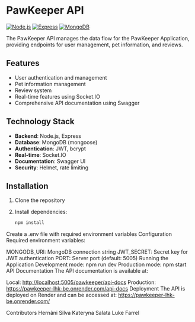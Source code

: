 # PawKeeper API

[![Node.js](https://img.shields.io/badge/Node.js-v18-green)](https://nodejs.org/)
[![Express](https://img.shields.io/badge/Express-v4.21-blue)](https://expressjs.com/)
[![MongoDB](https://img.shields.io/badge/MongoDB-v8.9-green)](https://www.mongodb.com/)

The PawKeeper API manages the data flow for the PawKeeper Application, providing endpoints for user management, pet information, and reviews.

## Features

- User authentication and management
- Pet information management
- Review system
- Real-time features using Socket.IO
- Comprehensive API documentation using Swagger

## Technology Stack

- **Backend**: Node.js, Express
- **Database**: MongoDB (mongoose)
- **Authentication**: JWT, bcrypt
- **Real-time**: Socket.IO
- **Documentation**: Swagger UI
- **Security**: Helmet, rate limiting

## Installation

1. Clone the repository
2. Install dependencies:

   ```bash
   npm install

Create a .env file with required environment variables
Configuration
Required environment variables:

MONGODB_URI: MongoDB connection string
JWT_SECRET: Secret key for JWT authentication
PORT: Server port (default: 5005)
Running the Application
Development mode:
npm run dev
Production mode:
npm start
API Documentation
The API documentation is available at:

Local: <http://localhost:5005/pawkeeper/api-docs>
Production: <https://pawkeeper-lhk-be.onrender.com/api-docs>
Deployment
The API is deployed on Render and can be accessed at:
<https://pawkeeper-lhk-be.onrender.com/>

Contributors
Hernâni Silva
Kateryna Salata
Luke Farrel

